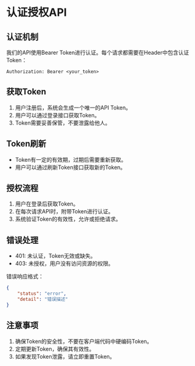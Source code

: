 # 认证授权API

## 认证机制

我们的API使用Bearer Token进行认证。每个请求都需要在Header中包含认证Token：
```
Authorization: Bearer <your_token>
```

## 获取Token

1. 用户注册后，系统会生成一个唯一的API Token。
2. 用户可以通过登录接口获取Token。
3. Token需要妥善保管，不要泄露给他人。

## Token刷新

- Token有一定的有效期，过期后需要重新获取。
- 用户可以通过刷新Token接口获取新的Token。

## 授权流程

1. 用户在登录后获取Token。
2. 在每次请求API时，附带Token进行认证。
3. 系统验证Token的有效性，允许或拒绝请求。

## 错误处理

- 401: 未认证，Token无效或缺失。
- 403: 未授权，用户没有访问资源的权限。

错误响应格式：
```json
{
    "status": "error",
    "detail": "错误描述"
}
```

## 注意事项

1. 确保Token的安全性，不要在客户端代码中硬编码Token。
2. 定期更新Token，确保其有效性。
3. 如果发现Token泄露，请立即重置Token。 
